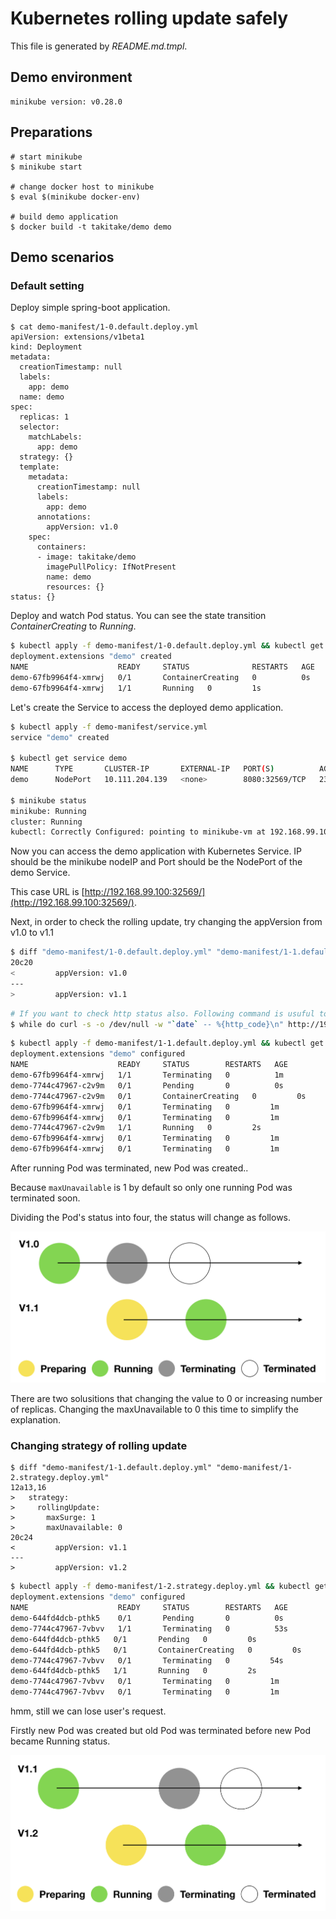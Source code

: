 Kubernetes rolling update safely
================================

This file is generated by *README.md.tmpl*.

## Demo environment

```
minikube version: v0.28.0
```

## Preparations

```shell
# start minikube
$ minikube start

# change docker host to minikube
$ eval $(minikube docker-env)

# build demo application
$ docker build -t takitake/demo demo
```

## Demo scenarios

### Default setting

Deploy simple spring-boot application.

```
$ cat demo-manifest/1-0.default.deploy.yml
apiVersion: extensions/v1beta1
kind: Deployment
metadata:
  creationTimestamp: null
  labels:
    app: demo
  name: demo
spec:
  replicas: 1
  selector:
    matchLabels:
      app: demo
  strategy: {}
  template:
    metadata:
      creationTimestamp: null
      labels:
        app: demo
      annotations:
        appVersion: v1.0
    spec:
      containers:
      - image: takitake/demo
        imagePullPolicy: IfNotPresent
        name: demo
        resources: {}
status: {}
```

Deploy and watch Pod status. You can see the state transition *ContainerCreating* to *Running*.

```sh
$ kubectl apply -f demo-manifest/1-0.default.deploy.yml && kubectl get pods -w
deployment.extensions "demo" created
NAME                    READY     STATUS              RESTARTS   AGE
demo-67fb9964f4-xmrwj   0/1       ContainerCreating   0          0s
demo-67fb9964f4-xmrwj   1/1       Running   0         1s
```

Let's create the Service to access the deployed demo application.

```sh
$ kubectl apply -f demo-manifest/service.yml
service "demo" created

$ kubectl get service demo
NAME      TYPE       CLUSTER-IP       EXTERNAL-IP   PORT(S)          AGE
demo      NodePort   10.111.204.139   <none>        8080:32569/TCP   23s

$ minikube status
minikube: Running
cluster: Running
kubectl: Correctly Configured: pointing to minikube-vm at 192.168.99.100
```

Now you can access the demo application with Kubernetes Service. IP should be the minikube nodeIP and Port should be the NodePort of the demo Service.

This case URL is [http://192.168.99.100:32569/](http://192.168.99.100:32569/).

Next, in order to check the rolling update, try changing the appVersion from v1.0 to v1.1

```sh
$ diff "demo-manifest/1-0.default.deploy.yml" "demo-manifest/1-1.default.deploy.yml"
20c20
<         appVersion: v1.0
---
>         appVersion: v1.1
```

```sh
# If you want to check http status also. Following command is usuful to check the status every 1 sec.
$ while do curl -s -o /dev/null -w "`date` -- %{http_code}\n" http://192.168.99.100:32569/; sleep 1s; done
```

```sh
$ kubectl apply -f demo-manifest/1-1.default.deploy.yml && kubectl get pods -w
deployment.extensions "demo" configured
NAME                    READY     STATUS        RESTARTS   AGE
demo-67fb9964f4-xmrwj   1/1       Terminating   0          1m
demo-7744c47967-c2v9m   0/1       Pending       0          0s
demo-7744c47967-c2v9m   0/1       ContainerCreating   0         0s
demo-67fb9964f4-xmrwj   0/1       Terminating   0         1m
demo-67fb9964f4-xmrwj   0/1       Terminating   0         1m
demo-7744c47967-c2v9m   1/1       Running   0         2s
demo-67fb9964f4-xmrwj   0/1       Terminating   0         1m
demo-67fb9964f4-xmrwj   0/1       Terminating   0         1m
```

After running Pod was terminated, new Pod was created..

Because `maxUnavailable` is 1 by default so only one running Pod was terminated soon.

Dividing the Pod's status into four, the status will change as follows.

![v1.1 deploy timeline](img/1-1.png)

There are two solusitions that changing the value to 0 or increasing number of replicas.
Changing the maxUnavailable to 0 this time to simplify the explanation.

### Changing strategy of rolling update

```
$ diff "demo-manifest/1-1.default.deploy.yml" "demo-manifest/1-2.strategy.deploy.yml"
12a13,16
>   strategy:
>     rollingUpdate:
>       maxSurge: 1
>       maxUnavailable: 0
20c24
<         appVersion: v1.1
---
>         appVersion: v1.2
```

```sh
$ kubectl apply -f demo-manifest/1-2.strategy.deploy.yml && kubectl get pods -w
deployment.extensions "demo" configured
NAME                    READY     STATUS        RESTARTS   AGE
demo-644fd4dcb-pthk5    0/1       Pending       0          0s
demo-7744c47967-7vbvv   1/1       Terminating   0          53s
demo-644fd4dcb-pthk5   0/1       Pending   0         0s
demo-644fd4dcb-pthk5   0/1       ContainerCreating   0         0s
demo-7744c47967-7vbvv   0/1       Terminating   0         54s
demo-644fd4dcb-pthk5   1/1       Running   0         2s
demo-7744c47967-7vbvv   0/1       Terminating   0         1m
demo-7744c47967-7vbvv   0/1       Terminating   0         1m
```

hmm, still we can lose user's request.

Firstly new Pod was created but old Pod was terminated before new Pod became Running status.

![v1.2 deploy timeline](img/1-2.png)
